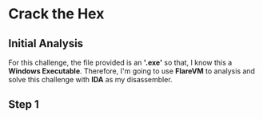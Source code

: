 # Crack the Hex

## Initial Analysis

For this challenge, the file provided is an **'.exe'** so that, I know this a **Windows Executable**. Therefore, I'm going to use **FlareVM** to analysis and solve this challenge with **IDA** as my disassembler.

## Step 1

